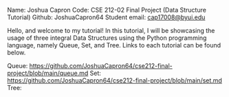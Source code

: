 Name: Joshua Capron
Code: CSE 212-02 Final Project (Data Structure Tutorial)
Github: JoshuaCapron64
Student email: cap17008@byui.edu

Hello, and welcome to my tutorial! In this tutorial, I will be showcasing the usage of three integral Data Structures using the Python programming language, namely Queue, Set, and Tree. Links to each tutorial can be found below.

Queue:
https://github.com/JoshuaCapron64/cse212-final-project/blob/main/queue.md
Set:
https://github.com/JoshuaCapron64/cse212-final-project/blob/main/set.md
Tree:

